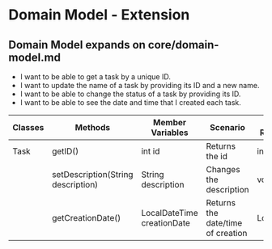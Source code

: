 # Domain Model - Extension
## Domain Model expands on core/domain-model.md

- I want to be able to get a task by a unique ID.
- I want to update the name of a task by providing its ID and a new name.
- I want to be able to change the status of a task by providing its ID.
- I want to be able to see the date and time that I created each task.

| Classes  | Methods                                 | Member Variables           | Scenario                          | Outputs / Return Value |
|----------|-----------------------------------------|----------------------------|-----------------------------------|------------------------|
| Task     | getID()                                 | int id                     | Returns the id                    | int                    |
|          | setDescription(String description)      | String description         | Changes the description           | void                   |
|          | getCreationDate()                       | LocalDateTime creationDate | Returns the date/time of creation | LocalDateTime          |